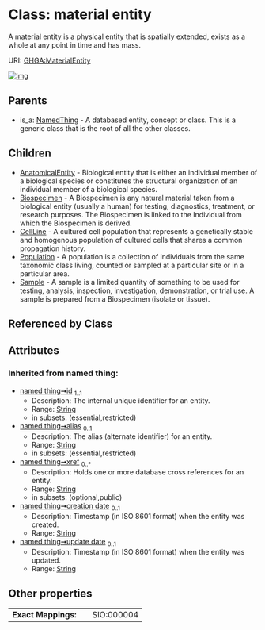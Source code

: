
# Class: material entity


A material entity is a physical entity that is spatially extended, exists as a whole at any point in time and has mass.

URI: [GHGA:MaterialEntity](https://w3id.org/GHGA/MaterialEntity)


[![img](https://yuml.me/diagram/nofunky;dir:TB/class/[Sample],[Population],[NamedThing],[MaterialEntity&#124;id(i):string;alias(i):string%20%3F;xref(i):string%20*;creation_date(i):string%20%3F;update_date(i):string%20%3F;schema_type(i):string%20%3F;schema_version(i):string%20%3F]^-[Sample],[MaterialEntity]^-[Population],[MaterialEntity]^-[CellLine],[MaterialEntity]^-[Biospecimen],[MaterialEntity]^-[AnatomicalEntity],[NamedThing]^-[MaterialEntity],[CellLine],[Biospecimen],[AnatomicalEntity])](https://yuml.me/diagram/nofunky;dir:TB/class/[Sample],[Population],[NamedThing],[MaterialEntity&#124;id(i):string;alias(i):string%20%3F;xref(i):string%20*;creation_date(i):string%20%3F;update_date(i):string%20%3F;schema_type(i):string%20%3F;schema_version(i):string%20%3F]^-[Sample],[MaterialEntity]^-[Population],[MaterialEntity]^-[CellLine],[MaterialEntity]^-[Biospecimen],[MaterialEntity]^-[AnatomicalEntity],[NamedThing]^-[MaterialEntity],[CellLine],[Biospecimen],[AnatomicalEntity])

## Parents

 *  is_a: [NamedThing](NamedThing.md) - A databased entity, concept or class. This is a generic class that is the root of all the other classes.

## Children

 * [AnatomicalEntity](AnatomicalEntity.md) - Biological entity that is either an individual member of a biological species or constitutes the structural organization of an individual member of a biological species.
 * [Biospecimen](Biospecimen.md) - A Biospecimen is any natural material taken from a biological entity (usually a human) for testing, diagnostics, treatment, or research purposes. The Biospecimen is linked to the Individual from which the Biospecimen is derived.
 * [CellLine](CellLine.md) - A cultured cell population that represents a genetically stable and homogenous population of cultured cells that shares a common propagation history.
 * [Population](Population.md) - A population is a collection of individuals from the same taxonomic class living, counted or sampled at a particular site or in a particular area.
 * [Sample](Sample.md) - A sample is a limited quantity of something to be used for testing, analysis, inspection, investigation, demonstration, or trial use. A sample is prepared from a Biospecimen (isolate or tissue).

## Referenced by Class


## Attributes


### Inherited from named thing:

 * [named thing➞id](named_thing_id.md)  <sub>1..1</sub>
     * Description: The internal unique identifier for an entity.
     * Range: [String](types/String.md)
     * in subsets: (essential,restricted)
 * [named thing➞alias](named_thing_alias.md)  <sub>0..1</sub>
     * Description: The alias (alternate identifier) for an entity.
     * Range: [String](types/String.md)
     * in subsets: (essential,restricted)
 * [named thing➞xref](named_thing_xref.md)  <sub>0..\*</sub>
     * Description: Holds one or more database cross references for an entity.
     * Range: [String](types/String.md)
     * in subsets: (optional,public)
 * [named thing➞creation date](named_thing_creation_date.md)  <sub>0..1</sub>
     * Description: Timestamp (in ISO 8601 format) when the entity was created.
     * Range: [String](types/String.md)
 * [named thing➞update date](named_thing_update_date.md)  <sub>0..1</sub>
     * Description: Timestamp (in ISO 8601 format) when the entity was updated.
     * Range: [String](types/String.md)

## Other properties

|  |  |  |
| --- | --- | --- |
| **Exact Mappings:** | | SIO:000004 |

